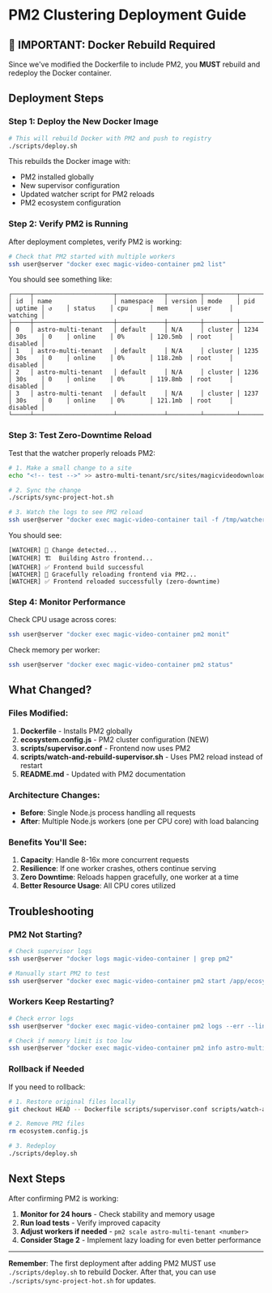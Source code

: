# PM2 Clustering Deployment Guide

## 🚨 IMPORTANT: Docker Rebuild Required

Since we've modified the Dockerfile to include PM2, you **MUST** rebuild and redeploy the Docker container.

## Deployment Steps

### Step 1: Deploy the New Docker Image
```bash
# This will rebuild Docker with PM2 and push to registry
./scripts/deploy.sh
```

This rebuilds the Docker image with:
- PM2 installed globally
- New supervisor configuration
- Updated watcher script for PM2 reloads
- PM2 ecosystem configuration

### Step 2: Verify PM2 is Running
After deployment completes, verify PM2 is working:

```bash
# Check that PM2 started with multiple workers
ssh user@server "docker exec magic-video-container pm2 list"
```

You should see something like:
```
┌─────┬──────────────────────┬─────────────┬─────────┬─────────┬──────────┬────────┬──────┬───────────┬──────────┬──────────┬──────────┬──────────┐
│ id  │ name                 │ namespace   │ version │ mode    │ pid      │ uptime │ ↺    │ status    │ cpu      │ mem      │ user     │ watching │
├─────┼──────────────────────┼─────────────┼─────────┼─────────┼──────────┼────────┼──────┼───────────┼──────────┼──────────┼──────────┼──────────┤
│ 0   │ astro-multi-tenant   │ default     │ N/A     │ cluster │ 1234     │ 30s    │ 0    │ online    │ 0%       │ 120.5mb  │ root     │ disabled │
│ 1   │ astro-multi-tenant   │ default     │ N/A     │ cluster │ 1235     │ 30s    │ 0    │ online    │ 0%       │ 118.2mb  │ root     │ disabled │
│ 2   │ astro-multi-tenant   │ default     │ N/A     │ cluster │ 1236     │ 30s    │ 0    │ online    │ 0%       │ 119.8mb  │ root     │ disabled │
│ 3   │ astro-multi-tenant   │ default     │ N/A     │ cluster │ 1237     │ 30s    │ 0    │ online    │ 0%       │ 121.1mb  │ root     │ disabled │
└─────┴──────────────────────┴─────────────┴─────────┴─────────┴──────────┴────────┴──────┴───────────┴──────────┴──────────┴──────────┴──────────┘
```

### Step 3: Test Zero-Downtime Reload
Test that the watcher properly reloads PM2:

```bash
# 1. Make a small change to a site
echo "<!-- test -->" >> astro-multi-tenant/src/sites/magicvideodownloader.com/pages/index.astro

# 2. Sync the change
./scripts/sync-project-hot.sh

# 3. Watch the logs to see PM2 reload
ssh user@server "docker exec magic-video-container tail -f /tmp/watcher.log"
```

You should see:
```
[WATCHER] 📝 Change detected...
[WATCHER] 🏗️  Building Astro frontend...
[WATCHER] ✅ Frontend build successful
[WATCHER] 🔄 Gracefully reloading frontend via PM2...
[WATCHER] ✅ Frontend reloaded successfully (zero-downtime)
```

### Step 4: Monitor Performance

Check CPU usage across cores:
```bash
ssh user@server "docker exec magic-video-container pm2 monit"
```

Check memory per worker:
```bash
ssh user@server "docker exec magic-video-container pm2 status"
```

## What Changed?

### Files Modified:
1. **Dockerfile** - Installs PM2 globally
2. **ecosystem.config.js** - PM2 cluster configuration (NEW)
3. **scripts/supervisor.conf** - Frontend now uses PM2
4. **scripts/watch-and-rebuild-supervisor.sh** - Uses PM2 reload instead of restart
5. **README.md** - Updated with PM2 documentation

### Architecture Changes:
- **Before**: Single Node.js process handling all requests
- **After**: Multiple Node.js workers (one per CPU core) with load balancing

### Benefits You'll See:
1. **Capacity**: Handle 8-16x more concurrent requests
2. **Resilience**: If one worker crashes, others continue serving
3. **Zero Downtime**: Reloads happen gracefully, one worker at a time
4. **Better Resource Usage**: All CPU cores utilized

## Troubleshooting

### PM2 Not Starting?
```bash
# Check supervisor logs
ssh user@server "docker logs magic-video-container | grep pm2"

# Manually start PM2 to test
ssh user@server "docker exec magic-video-container pm2 start /app/ecosystem.config.js"
```

### Workers Keep Restarting?
```bash
# Check error logs
ssh user@server "docker exec magic-video-container pm2 logs --err --lines 100"

# Check if memory limit is too low
ssh user@server "docker exec magic-video-container pm2 info astro-multi-tenant"
```

### Rollback if Needed
If you need to rollback:
```bash
# 1. Restore original files locally
git checkout HEAD -- Dockerfile scripts/supervisor.conf scripts/watch-and-rebuild-supervisor.sh

# 2. Remove PM2 files
rm ecosystem.config.js

# 3. Redeploy
./scripts/deploy.sh
```

## Next Steps

After confirming PM2 is working:

1. **Monitor for 24 hours** - Check stability and memory usage
2. **Run load tests** - Verify improved capacity
3. **Adjust workers if needed** - `pm2 scale astro-multi-tenant <number>`
4. **Consider Stage 2** - Implement lazy loading for even better performance

---

**Remember**: The first deployment after adding PM2 MUST use `./scripts/deploy.sh` to rebuild Docker. After that, you can use `./scripts/sync-project-hot.sh` for updates.